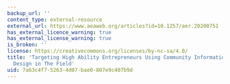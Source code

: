 ```yaml
---
backup_url: ''
content_type: external-resource
external_url: https://www.aeaweb.org/articles?id=10.1257/aer.20200751
has_external_licence_warning: true
has_external_license_warning: true
is_broken: ''
license: https://creativecommons.org/licenses/by-nc-sa/4.0/
title: 'Targeting High Ability Entrepreneurs Using Community Information: Mechanism
  Design in The Field'
uid: 7a63c4f7-5263-4d07-bae0-807e9c407b9d
---
```

